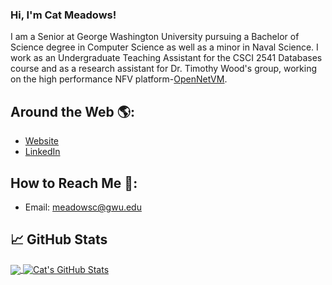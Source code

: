 ### Hi, I'm Cat Meadows!

I am a Senior at George Washington University pursuing a Bachelor of Science degree in Computer Science as well as a minor in Naval Science. I work as an Undergraduate Teaching Assistant for the CSCI 2541 Databases course and as a research assistant for Dr. Timothy Wood's group, working on the high performance NFV platform-[OpenNetVM](http://sdnfv.github.io/onvm/).

## Around the Web :earth_americas:: 
- [Website](https://catherinemeadows.github.io)
- [LinkedIn](https://www.linkedin.com/in/catherine-meadows-03560b182)

## How to Reach Me :email::
- Email: meadowsc@gwu.edu

## &#x1f4c8; GitHub Stats
<a href="https://github.com/catherinemeadows/catherinemeadows">
  <img align="center" src="https://github-readme-stats.vercel.app/api/top-langs/?username=catherinemeadows&hide=java,html&title_color=ffffff&text_color=c9cacc&icon_color=2bbc8a&bg_color=1d1f21" />
</a>
<a href="https://github.com/catherinemeadows/catherinemeadows">
  <img align="center" src="https://github-readme-stats.vercel.app/api?username=catherinemeadows&show_icons=true&line_height=27&count_private=true&title_color=ffffff&text_color=c9cacc&icon_color=2bbc8a&bg_color=1d1f21" alt="Cat's GitHub Stats" />
</a>

